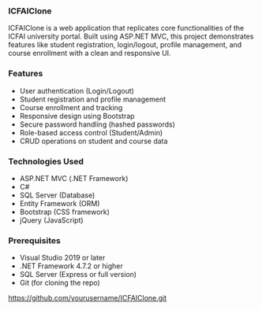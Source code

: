 ### ICFAIClone
ICFAIClone is a web application that replicates core functionalities of the ICFAI university portal. Built using ASP.NET MVC, this project demonstrates features like student registration, login/logout, profile management, and course enrollment with a clean and responsive UI.

### Features
- User authentication (Login/Logout)
- Student registration and profile management
- Course enrollment and tracking
- Responsive design using Bootstrap
- Secure password handling (hashed passwords)
- Role-based access control (Student/Admin)
- CRUD operations on student and course data

### Technologies Used
- ASP.NET MVC (.NET Framework)
- C#
- SQL Server (Database)
- Entity Framework (ORM)
- Bootstrap (CSS framework)
- jQuery (JavaScript)

### Prerequisites

- Visual Studio 2019 or later
- .NET Framework 4.7.2 or higher
- SQL Server (Express or full version)
- Git (for cloning the repo)

https://github.com/yourusername/ICFAIClone.git

